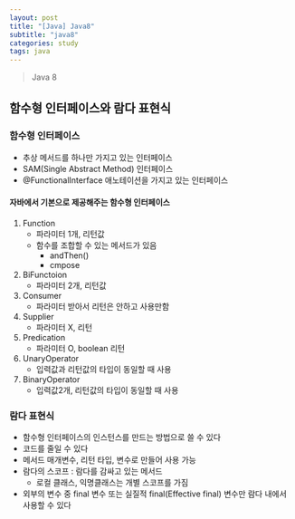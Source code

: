 ```yaml
---
layout: post
title: "[Java] Java8"
subtitle: "java8"
categories: study
tags: java
---
```


> Java 8

## 함수형 인터페이스와 람다 표현식
### 함수형 인터페이스
- 추상 메서드를 하나만 가지고 있는 인터페이스
- SAM(Single Abstract Method) 인터페이스
- @FunctionalInterface 애노테이션을 가지고 있는 인터페이스

#### 자바에서 기본으로 제공해주는 함수형 인터페이스
1. Function
    - 파라미터 1개, 리턴값
    - 함수를 조합할 수 있는 메서드가 있음
        - andThen()
        - cmpose
2. BiFunctoion
    - 파라미터 2개, 리턴값
3. Consumer
    - 파라미터 받아서 리턴은 안하고 사용만함
4. Supplier
    - 파라미터 X, 리턴
5. Predication
    - 파라미터 O, boolean 리턴
6. UnaryOperator
    - 입력값과 리턴값의 타입이 동일할 때 사용
7. BinaryOperator
    - 입력값2개, 리턴값의 타입이 동일할 때 사용

### 람다 표현식
- 함수형 인터페이스의 인스턴스를 만드는 방법으로 쓸 수 있다
- 코드를 줄일 수 있다
- 메서드 매개변수, 리턴 타입, 변수로 만들어 사용 가능
- 람다의 스코프 : 람다를 감싸고 있는 메서드
    + 로컬 클래스, 익명클래스는 개별 스코프를 가짐
- 외부의 변수 중 final 변수 또는 실질적 final(Effective final) 변수만 람다 내에서 사용할 수 있다

